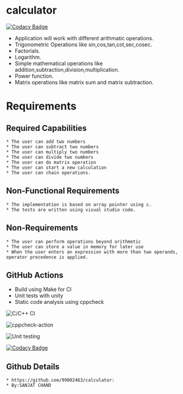 # calculator

[![Codacy Badge](https://api.codacy.com/project/badge/Grade/ef868a9ce5a442c2b3e3b1611fe107ba)](https://app.codacy.com/manual/99002463/calculator?utm_source=github.com&utm_medium=referral&utm_content=99002463/calculator&utm_campaign=Badge_Grade_Dashboard)

 
* Application will work with different arithmatic operations.
* Trigonometric Operations like sin,cos,tan,cot,sec,cosec.
* Factorials.
* Logarithm.
* Simple mathematical operations like addition,subtraction,division,multiplication.
* Power function.
* Matrix operations like matrix sum and matrix subtraction.

# Requirements

  ## Required Capabilities
  
    * The user can add two numbers
    * The user can subtract two numbers
    * The user can multiply two numbers
    * The user can divide two numbers
    * The user can do matrix operation
    * The user can start a new calculation
    * The user can chain operations.
    
  ## Non-Functional Requirements
  
    * The implementation is based on array pointer using c.
    * The tests are written using visual studio code.
   
  ## Non-Requirements
  
    * The user can perform operations beyond arithmetic
    * The user can store a value in memory for later use
    * When the user enters an expression with more than two operands, operator precedence is applied.

## GitHub Actions
* Build using Make for CI
* Unit tests with unity
* Static code analysis using cppcheck


![C/C++ CI](https://github.com/99002463/calculator/workflows/C/C++%20CI/badge.svg)      


![cppcheck-action](https://github.com/99002463/calculator/workflows/cppcheck-action/badge.svg)




![Unit testing](https://github.com/99002463/calculator/workflows/Unit%20testing/badge.svg)



[![Codacy Badge](https://api.codacy.com/project/badge/Grade/ef868a9ce5a442c2b3e3b1611fe107ba)](https://app.codacy.com/manual/99002463/calculator?utm_source=github.com&utm_medium=referral&utm_content=99002463/calculator&utm_campaign=Badge_Grade_Dashboard)



## Github Details
    * https://github.com/99002463/calculator:
    * By:SANJAT CHAND

